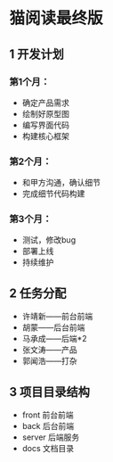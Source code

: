 # 猫阅读最终版

## 1 开发计划

### 第1个月：

- 确定产品需求
- 绘制好原型图
- 编写界面代码
- 构建核心框架

### 第2个月：

- 和甲方沟通，确认细节
- 完成细节代码构建

### 第3个月：

- 测试，修改bug
- 部署上线
- 持续维护

## 2 任务分配

- 许靖新——前台前端
- 胡蒙——后台前端
- 马承成——后端\*2
- 张文涛——产品
- 郭闻浩——打杂

## 3 项目目录结构
- front  前台前端
- back   后台前端
- server 后端服务
- docs   文档目录
